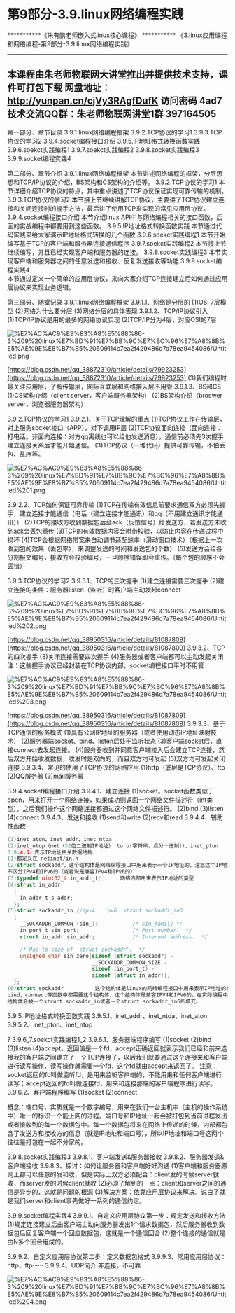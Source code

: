 # 第9部分-3.9.linux网络编程实践

***********《朱有鹏老师嵌入式linux核心课程》 ***********
《3.linux应用编程和网络编程-第9部分-3.9.linux网络编程实践》

--------------------------------------------------------
本课程由朱老师物联网大讲堂推出并提供技术支持，课件可打包下载
网盘地址：http://yunpan.cn/cjVy3RAgfDufK 访问密码 4ad7
技术交流QQ群：朱老师物联网讲堂1群 397164505
--------------------------------------------------------
第一部分、章节目录
3.9.1.linux网络编程框架
3.9.2.TCP协议的学习1
3.9.3.TCP协议的学习2
3.9.4.socket编程接口介绍
3.9.5.IP地址格式转换函数实践
3.9.6.soekct实践编程1
3.9.7.soekct实践编程2
3.9.8.socket实践编程3
3.9.9.socket编程实践4

第二部分、章节介绍
3.9.1.linux网络编程框架
	本节讲述网络编程的框架，分层思想和TCP/IP协议的介绍，BS架构和CS架构的介绍等。
3.9.2.TCP协议的学习1
	本节详细介绍TCP协议的特点，其中重点讲述了TCP协议保证实现可靠传输的机制。
3.9.3.TCP协议的学习2
	本节接上节继续讲解TCP协议，主要讲了TCP协议建立连接和关闭连接时的握手方法，最后讲了使用TCP来实现的常见应用层协议。
3.9.4.socket编程接口介绍
	本节介绍linux API中与网络编程相关的接口函数，后面的实战编程中都要用到这些函数。
3.9.5.IP地址格式转换函数实践
	本节通过代码实践来给大家演示IP地址格式转换的几个函数
3.9.6.soekct实践编程1
	本节开始编写基于TCP的客户端和服务器连接通信程序
3.9.7.soekct实践编程2
	本节接上节继续编写，并且已经实现客户端和服务器的连接。
3.9.8.socket实践编程3
	本节实现客户端和服务器之间的任意发送和接收、反复发送接收等功能
3.9.9.socket编程实践4	
	本节通过定义一个简单的应用层协议，来向大家介绍TCP连接建立后如何通过应用层协议来实现业务逻辑。
	

第三部分、随堂记录
3.9.1.linux网络编程框架
3.9.1.1、网络是分层的
(1)OSI 7层模型
(2)网络为什么要分层
(3)网络分层的具体表现
3.9.1.2、TCP/IP协议引入
(1)TCP/IP协议是用的最多的网络协议实现
(2)TCP/IP分为4层，对应OSI的7层

![%E7%AC%AC9%E9%83%A8%E5%88%86-3%209%20linux%E7%BD%91%E7%BB%9C%E7%BC%96%E7%A8%8B%E5%AE%9E%E8%B7%B5%20609114c7ea2f429486d7a78ea9454086/Untitled.png](%E7%AC%AC9%E9%83%A8%E5%88%86-3%209%20linux%E7%BD%91%E7%BB%9C%E7%BC%96%E7%A8%8B%E5%AE%9E%E8%B7%B5%20609114c7ea2f429486d7a78ea9454086/Untitled.png)

[https://blog.csdn.net/qq_38872310/article/details/79923253](https://blog.csdn.net/qq_38872310/article/details/79923253)
(3)我们编程时最关注应用层，了解传输层，网际互联层和网络接入层不用管
3.9.1.3、BS和CS
(1)CS架构介绍（client server，客户端服务器架构）
(2)BS架构介绍（broswer server，浏览器服务器架构）

3.9.2.TCP协议的学习1
3.9.2.1、关于TCP理解的重点
(1)TCP协议工作在传输层，对上服务socket接口（APP），对下调用IP层
(2)TCP协议面向连接（面向连接：打电话。非面向连接：对方qq离线也可以给他发送消息），通信前必须先3次握手建立连接关系后才能开始通信。
(3)TCP协议（一堆代码）提供可靠传输，不怕丢包、乱序等。

![%E7%AC%AC9%E9%83%A8%E5%88%86-3%209%20linux%E7%BD%91%E7%BB%9C%E7%BC%96%E7%A8%8B%E5%AE%9E%E8%B7%B5%20609114c7ea2f429486d7a78ea9454086/Untitled%201.png](%E7%AC%AC9%E9%83%A8%E5%88%86-3%209%20linux%E7%BD%91%E7%BB%9C%E7%BC%96%E7%A8%8B%E5%AE%9E%E8%B7%B5%20609114c7ea2f429486d7a78ea9454086/Untitled%201.png)

3.9.2.2、TCP如何保证可靠传输
(1)TCP在传输有效信息前要求通信双方必须先握手，建立连接才能通信（电话（建立连接才能通讯）和qq（不用建立通讯才能通讯））
(2)TCP的接收方收到数据包后会ack（反馈信号）给发送方，若发送方未收到ack会丢包重传
(3)TCP的有效数据内容会附带校验，以防止内容在传递过程中损坏
(4)TCP会根据网络带宽来自动调节适配速率（滑动窗口技术）（根据上一次收到包的效果（丢包率），来调整发送的时间和发送包的个数）
(5)发送方会给各分割报文编号，接收方会校验编号，一旦顺序错误即会重传。（每个包的顺序不会丢错）

3.9.3.TCP协议的学习2
3.9.3.1、TCP的三次握手
(1)建立连接需要三次握手
(2)建立连接的条件：服务器listen（监听）时客户端主动发起connect

![%E7%AC%AC9%E9%83%A8%E5%88%86-3%209%20linux%E7%BD%91%E7%BB%9C%E7%BC%96%E7%A8%8B%E5%AE%9E%E8%B7%B5%20609114c7ea2f429486d7a78ea9454086/Untitled%202.png](%E7%AC%AC9%E9%83%A8%E5%88%86-3%209%20linux%E7%BD%91%E7%BB%9C%E7%BC%96%E7%A8%8B%E5%AE%9E%E8%B7%B5%20609114c7ea2f429486d7a78ea9454086/Untitled%202.png)

[https://blog.csdn.net/qq_38950316/article/details/81087809](https://blog.csdn.net/qq_38950316/article/details/81087809)
3.9.3.2、TCP的四次握手
(3)关闭连接需要四次握手
(4)服务器或者客户端都可以主动发起关闭
注：这些握手协议已经封装在TCP协议内部，socket编程接口平时不用管

![%E7%AC%AC9%E9%83%A8%E5%88%86-3%209%20linux%E7%BD%91%E7%BB%9C%E7%BC%96%E7%A8%8B%E5%AE%9E%E8%B7%B5%20609114c7ea2f429486d7a78ea9454086/Untitled%203.png](%E7%AC%AC9%E9%83%A8%E5%88%86-3%209%20linux%E7%BD%91%E7%BB%9C%E7%BC%96%E7%A8%8B%E5%AE%9E%E8%B7%B5%20609114c7ea2f429486d7a78ea9454086/Untitled%203.png)

[https://blog.csdn.net/qq_38950316/article/details/81087809](https://blog.csdn.net/qq_38950316/article/details/81087809)
3.9.3.3、基于TCP通信的服务模式
(1)具有公网IP地址的服务器（或者使用动态IP地址映射技术）
(2)服务器端socket、bind、listen后处于监听状态
(3)客户端socket后，直接connect去发起连接。
(4)服务器收到并同意客户端接入后会建立TCP连接，然后双方开始收发数据，收发时是双向的，而且双方均可发起
(5)双方均可发起关闭连接
3.9.3.4、常见的使用了TCP协议的网络应用
(1)http（底层是TCP协议）、ftp
(2)QQ服务器
(3)mail服务器

3.9.4.socket编程接口介绍
3.9.4.1、建立连接
(1)socket。socket函数类似于open，用来打开一个网络连接，如果成功则返回一个网络文件描述符（int类型），之后我们操作这个网络连接都通过这个网络文件描述符。
(2)bind
(3)listen
(4)connect
3.9.4.3、发送和接收
(1)send和write
(2)recv和read
3.9.4.4、辅助性函数

```c
(1)inet_aton、inet_addr、inet_ntoa
(2)inet_ntop（net（32位二进制IP地址） to p(字符串，点分十进制)）、inet_pton
3.9.4.5、表示IP地址相关数据结构
(1)都定义在 netinet/in.h
(2)struct sockaddr，这个结构体是网络编程接口中用来表示一个IP地址的，注意这个IP地址是
不区分IPv4和IPv6的（或者说是兼容IPv4和IPv6的）
(3)typedef uint32_t in_addr_t;		网络内部用来表示IP地址的类型
(4)struct in_addr
  {
    in_addr_t s_addr;
  };
(5)struct sockaddr_in //ipv4   ipv6  struct sockaddr_in6
  {
    __SOCKADDR_COMMON (sin_);           /* sin_family */
    in_port_t sin_port;                 /* Port number.  */
    struct in_addr sin_addr;            /* Internet address.  */

    /* Pad to size of `struct sockaddr'.  */
    unsigned char sin_zero[sizeof (struct sockaddr) -
                           __SOCKADDR_COMMON_SIZE -
                           sizeof (in_port_t) -
                           sizeof (struct in_addr)];
  };
(6)struct sockaddr			这个结构体是linux的网络编程接口中用来表示IP地址的标准结构体，
bind、connect等函数中都需要这个结构体，这个结构体是兼容IPV4和IPV6的。在实际编程中这个
结构体会被一个struct sockaddr_in或者一个struct sockaddr_in6所填充。

```

3.9.5.IP地址格式转换函数实践
3.9.5.1、inet_addr、inet_ntoa、inet_aton
3.9.5.2、inet_pton、inet_ntop

?
3.9.6_7.soekct实践编程1_2 
3.9.6.1、服务器端程序编写
(1)socket
(2)bind
(3)listen
(4)accept，返回值是一个fd，accept正确返回就表示我们已经和前来连接我的客户端之间建立了一个TCP连接了，以后我们就要通过这个连接来和客户端进行读写操作，读写操作就需要一个fd，这个fd就由accept来返回了。
注意：socket返回的fd叫做监听fd，是用来监听客户端的，不能用来和任何客户端进行读写；accept返回的fd叫做连接fd，用来和连接那端的客户端程序进行读写。
3.9.6.2、客户端程序编写
(1)socket
(2)connect

概念：端口号，实质就是一个数字编号，用来在我们一台主机中（主机的操作系统中）唯一的标识一个能上网的进程。端口号和IP地址一起会被打包到当前进程发出或者接收到的每一个数据包中。每一个数据包将来在网络上传递的时候，内部都包含了发送方和接收方的信息（就是IP地址和端口号），所以IP地址和端口号这两个往往是打包在一起不分家的。

3.9.8.socket实践编程3
3.9.8.1、客户端发送&服务器接收
3.9.8.2、服务器发送&客户端接收
3.9.8.3、探讨：如何让服务器和客户端好好沟通
(1)客户端和服务器原则上都可以任意的发和收，但是实际上双方必须配合：client发的时候server就收，而server发的时候client就收
(2)必须了解到的一点：client和server之间的通信是异步的，这就是问题的根源
(3)解决方案：依靠应用层协议来解决。说白了就是我们server和client事先做好一系列的通信约定。

3.9.9.socket编程实践4
3.9.9.1、自定义应用层协议第一步：规定发送和接收方法
(1)规定连接建立后由客户端主动向服务器发出1个请求数据包，然后服务器收到数据包后回复客户端一个回应数据包，这就是一个通信回合
(2)整个连接的通信就是由N多个回合组成的。

3.9.9.2、自定义应用层协议第二步：定义数据包格式
3.9.9.3、常用应用层协议：http、ftp······
3.9.9.4、UDP简介
非连接，不可靠

![%E7%AC%AC9%E9%83%A8%E5%88%86-3%209%20linux%E7%BD%91%E7%BB%9C%E7%BC%96%E7%A8%8B%E5%AE%9E%E8%B7%B5%20609114c7ea2f429486d7a78ea9454086/Untitled%204.png](%E7%AC%AC9%E9%83%A8%E5%88%86-3%209%20linux%E7%BD%91%E7%BB%9C%E7%BC%96%E7%A8%8B%E5%AE%9E%E8%B7%B5%20609114c7ea2f429486d7a78ea9454086/Untitled%204.png)